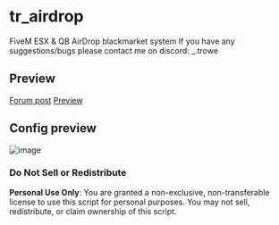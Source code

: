 # tr_airdrop
FiveM ESX & QB AirDrop blackmarket system
If you have any suggestions/bugs please contact me on discord: _.trowe

## Preview
[Forum post](https://forum.cfx.re/t/free-esx-qb-airdrop-black-market-system/5262171)
[Preview](https://www.youtube.com/watch?v=fng7wd0g_nY&feature=youtu.be)

## Config preview

![image](https://github.com/user-attachments/assets/80ac9a50-c4cd-4527-9749-3b8d8688e0df)


### Do Not Sell or Redistribute

**Personal Use Only**: You are granted a non-exclusive, non-transferable license to use this script for personal purposes. You may not sell, redistribute, or claim ownership of this script.
